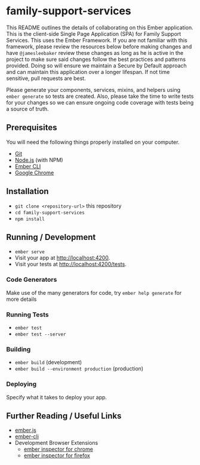 # family-support-services

This README outlines the details of collaborating on this Ember application.
This is the client-side Single Page Application (SPA) for Family Support Services. This uses the Ember Framework.
If you are not familiar with this framework, please review the resources below before making changes and have
`@jamesleebaker` review these changes as long as he is active in the project to make sure said changes follow the
best practices and patterns provided. Doing so will ensure we maintain a Secure by Default approach and can maintain
this application over a longer lifespan. If not time sensitive, pull requests are best.

Please generate your components, services, mixins, and helpers using `ember generate` so tests are created. Also,
please take the time to write tests for your changes so we can ensure ongoing code coverage with tests being a source
of truth.

## Prerequisites

You will need the following things properly installed on your computer.

* [Git](https://git-scm.com/)
* [Node.js](https://nodejs.org/) (with NPM)
* [Ember CLI](https://ember-cli.com/)
* [Google Chrome](https://google.com/chrome/)

## Installation

* `git clone <repository-url>` this repository
* `cd family-support-services`
* `npm install`

## Running / Development

* `ember serve`
* Visit your app at [http://localhost:4200](http://localhost:4200).
* Visit your tests at [http://localhost:4200/tests](http://localhost:4200/tests).

### Code Generators

Make use of the many generators for code, try `ember help generate` for more details

### Running Tests

* `ember test`
* `ember test --server`

### Building

* `ember build` (development)
* `ember build --environment production` (production)

### Deploying

Specify what it takes to deploy your app.

## Further Reading / Useful Links

* [ember.js](https://emberjs.com/)
* [ember-cli](https://ember-cli.com/)
* Development Browser Extensions
  * [ember inspector for chrome](https://chrome.google.com/webstore/detail/ember-inspector/bmdblncegkenkacieihfhpjfppoconhi)
  * [ember inspector for firefox](https://addons.mozilla.org/en-US/firefox/addon/ember-inspector/)
